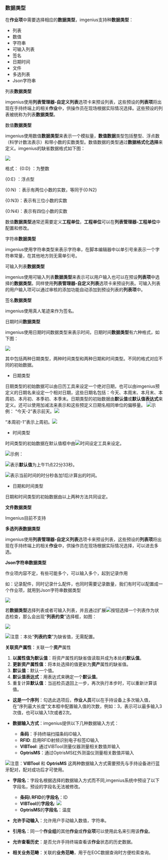 ### 数据类型
在**作业项**中需要选择相应的**数据类型**，imgenius支持种**数据类型**：
* 列表
* 数值
* 字符串
* 可输入列表
* 签名
* 日期时间
* 文件
* 多选列表
* Json字符串

列表**数据类型**

imgenius使用**列表管理器-自定义列表**选项卡来预设列表，这些预设的**列表项**将出现在手持终端上的相关**作业**中，供操作员在现场根据实际情况选择。这些预设的列表被统称为列表**数据类型**。

数值**数据类型**

imgenius使用数值**数据类型**来表示一个模拟量，**数值数据**类型包括整型、浮点数（科学计数法表示）和带小数的实数类型。数值数据的类型通过**数据格式化选择**来定义。imgenius的缺省数据格式如下图：

![](./images/数据类型1.png)

格式：
{0:D} ：为整数

{0:E} ：浮点型

{0:N} ：表示有两位小数的实数，等同于{0:N2}

{0:N3}：表示有三位小数的实数

{0:N4}：表示有四位小数的实数

数值**数据类型**通常还需要定义**工程单位**，**工程单位**可以在**列表管理器-工程单位**中配置和修改。

字符串**数据类型**

imgenius使用字符串类型来表示字符串，在脚本编辑器中以单引号来表示一个字符串常量，在其他地方则无需单引号。

可输入列表**数据类型**

imgenius使用可输入列表**数据类型**来表示可以用户输入也可以在预设**列表项**中选择的**数据类型**。同样使用**列表管理器-自定义列表**选项卡来预设列表。可输入列表的用户输入项可以通过审核的添加功能自动添加到预设列表的**列表项**中。

签名**数据类型**

imgenius使用真人笔迹来作为签名。

日期时间**数据类型**

imgenius使用日期时间数据类型来表示时间，日期时间**数据类型**有六种格式，如下图：

![](./images/数据类型2.png)

其中包括两种日期类型，两种时间类型和两种日期和时间类型。不同的格式对应不同的初始数据。

* 日期类型

日期类型的初始数据可以由日历工具来设定一个绝对日期，也可以由imgenius预定义的日期名来设定一个相对日期，这些日期名包括：今天、本周末、本月末、本周初、本月初、本季初、本季末。日期类型的初始数据由**默认值**或**默认值表达式**来定义。还可以使用加减法来表示和这些预定义日期名相同单位的偏移量。
![](./images/箭头.png)示例：
“今天-2”表示前天。![](./images/数据类型3.png)

“本周初-1”表示上周初。![](./images/数据类型4.png)

* 时间类型

时间类型的初始数据在默认值框中由![](./images/数据类型5.png)时间设定工具来设定。

![](./images/箭头.png)示例：

![](./images/数据类型6.png)表示**默认值**为上午11点22分33秒。

![](./images/数据类型7.png)表示当前时间的时分秒各加1后计算出的时间。

* 日期和时间类型

日期和时间类型的初始数据由以上两种方法共同设定。

**文件数据类型**

Imgenius目前不支持

**多选列表数据类型**

imgenius使用**列表管理器-自定义列表**选项卡来预设列表，这些预设的**列表项**将出现在手持终端上的相关**作业**中，供操作员在现场根据实际情况选择，可以进去多选。

**Json字符串数据类型**

作业项内容不定，有些可能多个，可以输入多个，起到记录作用

如：记录配件，同时记录什么配件，也同时需要记录数量，我们有时可以配置成一个作业项，就用到Json字符串数据类型

![](./images/数据类型8.png)

若**数据类型**选择列表或者可输入列表，并且通过扩展![](./images/按钮.png)按钮选择一个列表作为状态检查，那么会出现“**列表约束**”选择框，如图：

![](./images/数据类型9.png)

![](./images/注意.png)注意：本处“**列表约束**”为缺省值，无需配置。

**关联资产属性**：关联一个**资产**属性
  1. **以属性值为默认值**：将资产属性的缺省值读取并成为本处的**默认值**。
  1. **更新资产属性值**：将本处选择的值更新为**资产**属性的缺省值。
  1. **默认值**：默认一个值。
  1. **默认值表达式**：用表达式来确定一个**默认值**。
  1. 重复计算**默认值**：当巡检员退回上一步，再次执行本步时，可以重新计算该值。

* **这是一个序列**：勾选此选项后，**作业人员**可以在手持设备上多次输入值，在“序列最大长度”文本框中配置输入值的次数，例如：3，表示可以最多输入3次值，也可以输入1次或者2次。

* **数据输入方式**：imgenius提供以下几种数据输入方式：
  * **条码**：手持终端扫描条码ID输入 
  * **RFID**: 启用RFID射频识别电子标签ID输入 
  * **VIBTool**: 通过VIBTool测量仪器测量相关数值并输入 
  * **OptrisMS**：通过OptrisMS红外测温仪测量相关数值并输入 

![](./images/注意.png)注意：**VIBTool** 和 **OptrisMS** 这两种数据输入方式需要预先与手持设备进行蓝牙配对，配对成功后才可使用。

* **字段名**：字段名根据选择的数据输入方式而不同,imgenius系统中预设了以下字段名，预设的字段名无法被修改。
  * **条码\ RFID**的**字段名**：ID
  * **VIBTool**的**字段名**:
  ![](./images/数据类型10.png)
  * **OptrisMS**的**字段名**：温度

* **允许手动输入**：允许用户手动输入数值，字符串。
* **引用名**：同一个**作业组**的其他**作业**或**作业项**可以使用此名来引用该**作业**。 
* **允许查看历史**：是否允许手持终端查看该**作业**状态的历史数据。
* **相关业务范畴**：关联的**业务范畴**，用于在EOC数据查询时方便检索查询。